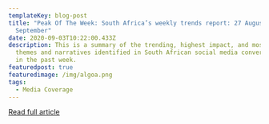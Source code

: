 ```yaml
---
templateKey: blog-post
title: "Peak Of The Week: South Africa’s weekly trends report: 27 August – 3
  September"
date: 2020-09-03T10:22:00.433Z
description: This is a summary of the trending, highest impact, and most active
  themes and narratives identified in South African social media conversations
  in the past week.
featuredpost: true
featuredimage: /img/algoa.png
tags:
  - Media Coverage
---
```

[Read full article](https://www.dailymaverick.co.za/article/2020-09-03-south-africas-weekly-trends-report-27-august-3-september/)